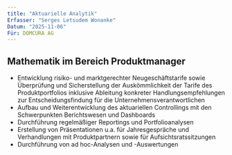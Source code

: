 ```yaml
---
title: "Aktuarielle Analytik"
Erfasser: "Serges Letsudem Wonanke"
Datum: "2025-11-06"
Für: DOMCURA AG
---
```


## Mathematik im Bereich Produktmanager

* Entwicklung risiko- und marktgerechter Neugeschäftstarife sowie Überprüfung und Sicherstellung der Auskömmlichkeit der Tarife des Produktportfolios inklusive Ableitung konkreter Handlungsempfehlungen zur Entscheidungsfindung für die Unternehmensverantwortlichen
* Aufbau und Weiterentwicklung des aktuariellen Controllings mit den Schwerpunkten Berichtswesen und Dashboards
* Durchführung regelmäßiger Reportings und Portfolioanalysen
* Erstellung von Präsentationen u.a. für Jahresgespräche und Verhandlungen mit Produktpartnern sowie für Aufsichtsratssitzungen
* Durchführung von ad hoc-Analysen und -Auswertungen